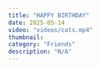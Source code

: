 ```yaml
---
title: "HAPPY BIRTHDAY"
date: 2025-05-14
video: "videos/cats.mp4"
thumbnail: 
category: "Friends"
description: "N/A"
---
```


